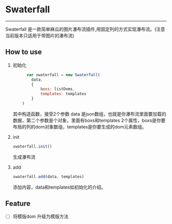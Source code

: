 # Swaterfall
---
Swaterfall 是一款简单麻瓜的图片瀑布流插件,用固定列的方式实现瀑布流。(注意当前版本只适用于带图片的瀑布流)

## How to use
1.	初始化

	```javascript
	      var swaterfall = new Swaterfall(
	        data,
	        {
	            boxs: listDoms,
	            templates: templates
	        }
	    )
	```
	其中构造函数，接受2个参数 data 是json数组，也就是你瀑布流里面要加载的数据，第二个参数是个对象，里面有boxs和templates 2个属性，boxs是你要布局的列的dom对象数组，templates是你要生成的dom元素数组。

2. init

	```javascript
	swaterfall.init()
	```
	生成瀑布流

3. add

	```javascript
	swaterfall.add(data, templates)
	```
	添加内容，data和templates如初始化的介绍。

## Feature

- [ ] 将模版dom 升级为模版方法